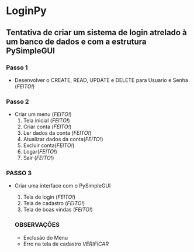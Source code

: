 # LoginPy
## Tentativa de criar um sistema de login atrelado à um banco de dados e com a estrutura PySimpleGUI

### Passo 1
* Desenvolver o CREATE, READ, UPDATE e DELETE para Usuario e Senha (*FEITO!*)  

### Passo 2
* Criar um menu (*FEITO!*)  
  1. Tela inicial (*FEITO!*)  
  2. Criar conta (*FEITO!*)  
  3. Ler dados da conta (*FEITO!*)  
  4. Atualizar dados da conta(*FEITO!*)  
  5. Excluir conta(*FEITO!*)  
  6. Logar(*FEITO!*)  
  7. Sair (*FEITO!*)  

### PASSO 3
* Criar uma interface com o PySimpleGUI
  1. Tela de login (*FEITO!*)  
  2. Tela de cadastro (*FEITO!*)  
  3. Tela de boas vindas (*FEITO!*)  

  ### OBSERVAÇÕES
  * Exclusão do Menu  
  * Erro na tela de cadastro *VERIFICAR*